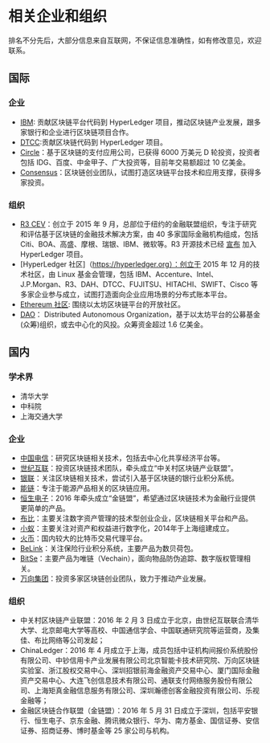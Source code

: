# 相关企业和组织

排名不分先后，大部分信息来自互联网，不保证信息准确性，如有修改意见，欢迎联系。

## 国际

### 企业
* [IBM](https://www.ibm.com): 贡献区块链平台代码到 HyperLedger 项目，推动区块链产业发展，跟多家银行和企业进行区块链项目合作。
* [DTCC]():贡献区块链代码到 HyperLedger 项目。
* [Circle]()：基于区块链的支付应用公司，已获得 6000 万美元 D 轮投资，投资者包括 IDG、百度、中金甲子、广大投资等，目前年交易额超过 10 亿美金。
* [Consensus]()：区块链创业团队，试图打造区块链平台技术和应用支撑，获得多家投资。

### 组织
* [R3 CEV](https://r3cev.com)：创立于 2015 年 9 月，总部位于纽约的金融联盟组织，专注于研究和评估基于区块链的金融技术解决方案，由 40 多家国际金融机构组成，包括 Citi、BOA、高盛、摩根、瑞银、IBM、微软等。R3 开源技术已经 [宣布](www.newsbtc.com/2016/10/22/r3-corda-hyperledger-open-source/) 加入 HyperLedger 项目。
* [HyperLedger 社区]（https://hyperledger.org）：创立于 2015 年 12 月的技术社区，由 Linux 基金会管理，包括 IBM、Accenture、Intel、J.P.Morgan、R3、DAH、DTCC、FUJITSU、HITACHI、SWIFT、Cisco 等多家企业参与成立，试图打造面向企业应用场景的分布式账本平台。
* [Ethereum 社区](https://ethereum.org): 围绕以太坊区块链平台的开放社区。
* [DAO]()： Distributed Autonomous Organization，基于以太坊平台的公募基金(众筹)组织，或去中心化的风投。众筹资金超过 1.6 亿美金。


## 国内

### 学术界

* 清华大学
* 中科院
* 上海交通大学

### 企业

* [中国电信]()：研究区块链相关技术，包括去中心化共享经济平台等。
* [世纪互联]()：投资区块链技术团队，牵头成立“中关村区块链产业联盟”。
* [银联]()：关注区块链相关技术，尝试引入基于区块链的银行业积分系统。
* [能链]()：专注于能源产品相关的区块链应用。
* [恒生电子]()：2016 年牵头成立“金链盟”，希望通过区块链技术为金融行业提供更简单的产品。
* [布比](https://bubi.cn)：主要关注数字资产管理的技术型创业企业，区块链相关平台和产品。
* [小蚁]()：主要关注对资产和权益进行数字化，2014年于上海组建成立。
* [火币]()：国内较大的比特币交易代理平台。
* [BeLink]()：关注保险行业积分系统，主要产品为数贝荷包。
* [BitSe]()：主要产品为唯链（Vechain），面向物品防伪追踪、数字版权管理相关。
* [万向集团]()：投资多家区块链创业团队，致力于推动产业发展。

### 组织

* 中关村区块链产业联盟：2016 年 2 月 3 日成立于北京，由世纪互联联合清华大学、北京邮电大学等高校、中国通信学会、中国联通研究院等运营商，及集佳、布比网络等公司发起；
* ChinaLedger：2016 年 4 月成立于上海，成员包括中证机构间报价系统股份有限公司、中钞信用卡产业发展有限公司北京智能卡技术研究院、万向区块链实验室、浙江股权交易中心、深圳招银前海金融资产交易中心、厦门国际金融资产交易中心、大连飞创信息技术有限公司、通联支付网络服务股份有限公司、上海矩真金融信息服务有限公司、深圳瀚德创客金融投资有限公司、乐视金融等；
* 金融区块链合作联盟（金链盟）：2016 年 5 月 31 日成立于深圳，包括平安银行、恒生电子、京东金融、腾讯微众银行、华为、南方基金、国信证券、安信证券、招商证券、博时基金等 25 家公司与机构。
